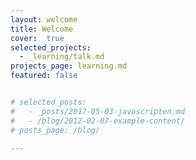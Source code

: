 ```yaml
---
layout: welcome
title: Welcome
cover:  true
selected_projects:
  - _learning/talk.md
projects_page: learning.md
featured: false


# selected_posts:
#   - _posts/2017-05-03-javascripten.md
#   - /blog/2012-02-07-example-content/
# posts_page: /blog/

---
```

